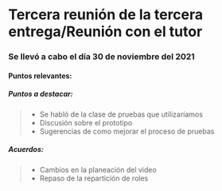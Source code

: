 # Tercera reunión de la tercera entrega/Reunión con el tutor

### Se llevó a cabo el día 30 de noviembre del 2021

#### Puntos relevantes:
##### Puntos a destacar:
>- Se habló de la clase de pruebas que utilizaríamos
>- Discusión sobre el prototipo
>- Sugerencias de como mejorar el proceso de pruebas
##### Acuerdos: 
>- Cambios en la planeación del video
>- Repaso de la repartición de roles
